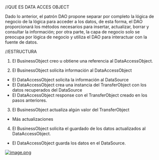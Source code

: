 //QUE ES DATA ACCES OBJECT

Dado lo anterior, el patrón DAO propone separar por completo la lógica de negocio de la lógica para acceder a los datos, de esta forma, el DAO proporcionará los métodos necesarios para insertar, actualizar, borrar y consultar la información; por otra parte, la capa de negocio solo se preocupa por lógica de negocio y utiliza el DAO para interactuar con la fuente de datos.

//ESTRUCTURA

1. El BusinessObject creo u obtiene una referencia al DataAccessObject.

2. El BusinessObject solicita información al DataAccessObject
 - El DataAccessObject solicita la información al DataSource
 - El DataAccessObject crea una instancia del TransferObject con los datos recuperados del DataSource
 - El DataAccessObject response con el TransferObject creado en los pasos anteriores.

3. El BusinessObject actualiza algún valor del TransferObject
 - Más actualizaciones

4. El BusinessObject solicita el guardado de los datos actualizados al DataAccessObject.
 - El DataAccessObject guarda los datos en el DataSource.
 
[![image.png](https://i.postimg.cc/1zKwV1P1/image.png)](https://postimg.cc/v1ccCjc0)
